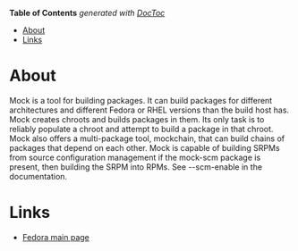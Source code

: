 <!-- START doctoc generated TOC please keep comment here to allow auto update -->
<!-- DON'T EDIT THIS SECTION, INSTEAD RE-RUN doctoc TO UPDATE -->
**Table of Contents**  *generated with [DocToc](https://github.com/thlorenz/doctoc)*

- [About](#about)
- [Links](#links)

<!-- END doctoc generated TOC please keep comment here to allow auto update -->

# About

Mock is a tool for building packages. It can build packages for different architectures and different Fedora or RHEL versions than the build host has. Mock creates chroots and builds packages in them. Its only task is to reliably populate a chroot and attempt to build a package in that chroot.
Mock also offers a multi-package tool, mockchain, that can build chains of packages that depend on each other.
Mock is capable of building SRPMs from source configuration management if the mock-scm package is present, then building the SRPM into RPMs. See --scm-enable in the documentation.

# Links

* [Fedora main page](https://fedoraproject.org/wiki/Mock?rd=Subprojects/Mock)
